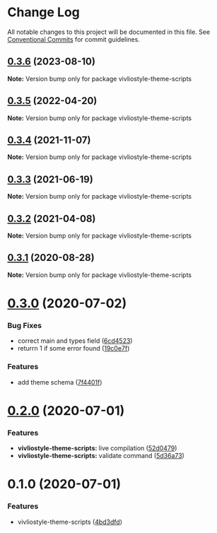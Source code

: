 # Change Log

All notable changes to this project will be documented in this file.
See [Conventional Commits](https://conventionalcommits.org) for commit guidelines.

## [0.3.6](https://github.com/vivliostyle/themes/compare/vivliostyle-theme-scripts@0.3.5...vivliostyle-theme-scripts@0.3.6) (2023-08-10)

**Note:** Version bump only for package vivliostyle-theme-scripts

## [0.3.5](https://github.com/vivliostyle/themes/compare/vivliostyle-theme-scripts@0.3.4...vivliostyle-theme-scripts@0.3.5) (2022-04-20)

**Note:** Version bump only for package vivliostyle-theme-scripts

## [0.3.4](https://github.com/vivliostyle/themes/compare/vivliostyle-theme-scripts@0.3.3...vivliostyle-theme-scripts@0.3.4) (2021-11-07)

**Note:** Version bump only for package vivliostyle-theme-scripts

## [0.3.3](https://github.com/vivliostyle/themes/compare/vivliostyle-theme-scripts@0.3.2...vivliostyle-theme-scripts@0.3.3) (2021-06-19)

**Note:** Version bump only for package vivliostyle-theme-scripts

## [0.3.2](https://github.com/vivliostyle/themes/compare/vivliostyle-theme-scripts@0.3.1...vivliostyle-theme-scripts@0.3.2) (2021-04-08)

**Note:** Version bump only for package vivliostyle-theme-scripts

## [0.3.1](https://github.com/vivliostyle/themes/compare/vivliostyle-theme-scripts@0.3.0...vivliostyle-theme-scripts@0.3.1) (2020-08-28)

**Note:** Version bump only for package vivliostyle-theme-scripts

# [0.3.0](https://github.com/vivliostyle/themes/compare/vivliostyle-theme-scripts@0.2.0...vivliostyle-theme-scripts@0.3.0) (2020-07-02)

### Bug Fixes

- correct main and types field ([6cd4523](https://github.com/vivliostyle/themes/commit/6cd4523c30f9b1394d5062554e6715e73e4bec5b))
- returrn 1 if some error found ([19c0e7f](https://github.com/vivliostyle/themes/commit/19c0e7f6cd88f2f8cda526829d85aa91bab258d9))

### Features

- add theme schema ([7f4401f](https://github.com/vivliostyle/themes/commit/7f4401fa1506f5efd485b706f2b20bdea1a58608))

# [0.2.0](https://github.com/vivliostyle/themes/compare/vivliostyle-theme-scripts@0.1.0...vivliostyle-theme-scripts@0.2.0) (2020-07-01)

### Features

- **vivliostyle-theme-scripts:** live compilation ([52d0479](https://github.com/vivliostyle/themes/commit/52d04799c48b798a8bf60bef1a8f05fe5b55dede))
- **vivliostyle-theme-scripts:** validate command ([5d36a73](https://github.com/vivliostyle/themes/commit/5d36a73f8f6a18701f1f77db500d5757398d8ba4))

# 0.1.0 (2020-07-01)

### Features

- vivliostyle-theme-scripts ([4bd3dfd](https://github.com/vivliostyle/themes/commit/4bd3dfd66ec47029e8bdf1b73ac3b2eae147a851))
